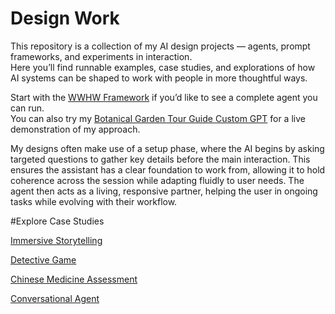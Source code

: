 # Design Work  

This repository is a collection of my AI design projects — agents, prompt frameworks, and experiments in interaction.  
Here you’ll find runnable examples, case studies, and explorations of how AI systems can be shaped to work with people in more thoughtful ways.  

Start with the [WWHW Framework](WWHW_Framework.md) if you’d like to see a complete agent you can run.  
You can also try my [Botanical Garden Tour Guide Custom GPT](tour_guide.md) for a live demonstration of my approach.  

My designs often make use of a setup phase, where the AI begins by asking targeted questions to gather key details before the main interaction. This ensures the assistant has a clear foundation to work from, allowing it to hold coherence across the session while adapting fluidly to user needs. The agent then acts as a living, responsive partner, helping the user in ongoing tasks while evolving with their workflow.

#Explore Case Studies

[Immersive Storytelling](YouStory.md)

[Detective Game](detective.md)

[Chinese Medicine Assessment](chinese_medicine.md)

[Conversational Agent](Conversational_AI.md)
